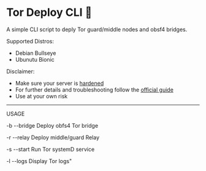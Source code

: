 <h1> Tor Deploy CLI 🧅 </h1>

A simple CLI script to deply Tor guard/middle nodes and obsf4 bridges.

Supported Distros:

- Debian Bullseye
- Ubunutu Bionic

Disclaimer:

- Make sure your server is <a href="https://github.com/gomidee/Hardening">hardened</a>
- For further details and troubleshooting follow the <a href="https://community.torproject.org/onion-services/setup/">official guide</a>
-  Use at your own risk

---
USAGE

-b --bridge      Deploy obfs4 Tor bridge

-r --relay       Deploy middle/guard Relay

-s --start       Run Tor systemD service

-l --logs        Display Tor logs"
